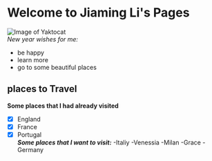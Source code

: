 # Welcome to Jiaming Li's Pages
![Image of Yaktocat](https://octodex.github.com/images/yaktocat.png) \
*New year wishes for me:*
* be happy
* learn more
* go to some beautiful places

## places to Travel
**Some places that I had already visited**
- [x] England
- [x] France
- [x] Portugal \
***Some places that I want to visit:***
-Italiy
 -Venessia
 -Milan
-Grace
-Germany
